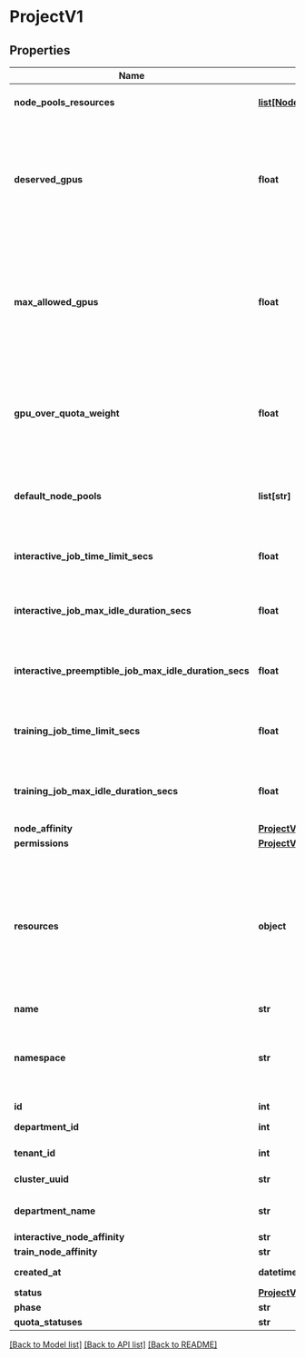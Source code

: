 # ProjectV1

## Properties
Name | Type | Description | Notes
------------ | ------------- | ------------- | -------------
**node_pools_resources** | [**list[NodePoolAssignedResourcesV1Response]**](NodePoolAssignedResourcesV1Response.md) | Resources assigned to this Project per Node Pool. | [optional] 
**deserved_gpus** | **float** | Deprecated. Use &#x27;deserved&#x27; for the relevant resource type under &#x60;NodePoolResources&#x60;. The project&#x27;s deserved GPU allocation in case the cluster has those resources. | 
**max_allowed_gpus** | **float** | Deprecated. Instead, use &#x60;maxAllowed&#x60; for the relevant resource type under &#x60;NodePoolResources&#x60;. An upper limit for the amount of GPUs the project can get (Even if over quota is allowed and resources are available). | 
**gpu_over_quota_weight** | **float** | Deprecated. Instead, use &#x60;overQuotaWeight&#x60; for the relevant resource type under &#x60;NodePoolResources&#x60;. The priority the project gets for over quota resources. | 
**default_node_pools** | **list[str]** | Default node pools list for workload submission for this project if a workload doesn&#x27;t specify a node pools list. | [optional] 
**interactive_job_time_limit_secs** | **float** | A limit (in seconds) for the duration of interactive jobs from this project. | [optional] 
**interactive_job_max_idle_duration_secs** | **float** | Maximum duration (in seconds) that an interactive job can be idle before being terminated. | [optional] 
**interactive_preemptible_job_max_idle_duration_secs** | **float** | Maximum duration (in seconds) that an interactive preemptible job can be idle before being terminated. | [optional] 
**training_job_time_limit_secs** | **float** | A limit (in seconds) for the duration of training jobs from this project. Available only from cluster version 2.12 | [optional] 
**training_job_max_idle_duration_secs** | **float** | Maximum duration (in seconds) that a training job can be idle before being terminated. | [optional] 
**node_affinity** | [**ProjectV1NodeAffinityResponse**](ProjectV1NodeAffinityResponse.md) |  | [optional] 
**permissions** | [**ProjectV1ResponseCommonFieldsPermissions**](ProjectV1ResponseCommonFieldsPermissions.md) |  | [optional] 
**resources** | **object** | Deprecated. Instead, use &#x60;nodePoolsResources&#x60;. Total resources assigned to the Project. Can only be used in PUT/POST when there is a single Node Pool in the system. The resources returned in &#x60;GET&#x60; are the sum of all Node Pool Resources. | [optional] 
**name** | **str** | Project name. | [optional] 
**namespace** | **str** | The name of an existing namespace to use for the project in the cluster. Supported only for cluster versions 2.12 or higher. | [optional] 
**id** | **int** | Project id. | [optional] 
**department_id** | **int** | ID of the department that owns the project. | [optional] 
**tenant_id** | **int** | ID of the tenant where the project is located. | [optional] 
**cluster_uuid** | **str** | ID of the cluster where the project is located. | [optional] 
**department_name** | **str** | Name of the department where the project is located. | [optional] 
**interactive_node_affinity** | **str** |  | [optional] 
**train_node_affinity** | **str** |  | [optional] 
**created_at** | **datetime** | Creation date of the project. | [optional] 
**status** | [**ProjectV1Status**](ProjectV1Status.md) |  | [optional] 
**phase** | **str** | project&#x27;s phase | [optional] 
**quota_statuses** | **str** |  | [optional] 

[[Back to Model list]](../README.md#documentation-for-models) [[Back to API list]](../README.md#documentation-for-api-endpoints) [[Back to README]](../README.md)

